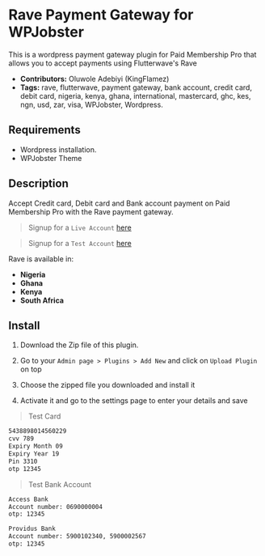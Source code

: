 # Rave Payment Gateway for WPJobster
This is a wordpress payment gateway plugin for Paid Membership Pro that allows you to accept payments using Flutterwave's Rave
 - **Contributors:** Oluwole Adebiyi (KingFlamez)
 - **Tags:** rave, flutterwave, payment gateway, bank account, credit card, debit card, nigeria, kenya, ghana, international, mastercard, ghc, kes, ngn, usd, zar, visa, WPJobster, Wordpress.


## Requirements

- Wordpress installation.
- WPJobster Theme

## Description

Accept Credit card, Debit card and Bank account payment on Paid Membership Pro with the Rave payment gateway.

> Signup for a `Live Account` [here](https://rave.flutterwave.com/)

> Signup for a `Test Account` [here](https://ravesandbox.flutterwave.com/)

Rave is available in:

* __Nigeria__
* __Ghana__
* __Kenya__
* __South Africa__

## Install
1. Download the Zip file of this plugin.

2. Go to your `Admin page > Plugins > Add New` and click on `Upload Plugin` on top

3. Choose the zipped file you downloaded and install it

4. Activate it and go to the settings page to enter your details and save

>Test Card

```bash
5438898014560229
cvv 789
Expiry Month 09
Expiry Year 19
Pin 3310
otp 12345
```

>Test Bank Account

```bash
Access Bank
Account number: 0690000004
otp: 12345
```

```bash
Providus Bank
Account number: 5900102340, 5900002567
otp: 12345
``` 
